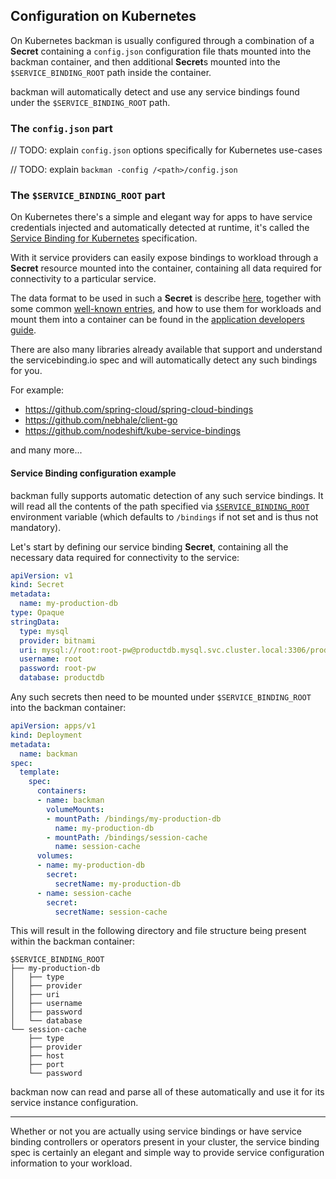 ## Configuration on Kubernetes

On Kubernetes backman is usually configured through a combination of a **Secret** containing a `config.json` configuration file thats mounted into the backman container, and then additional **Secret**s mounted into the `$SERVICE_BINDING_ROOT` path inside the container.

backman will automatically detect and use any service bindings found under the `$SERVICE_BINDING_ROOT` path.

### The `config.json` part

// TODO: explain `config.json` options specifically for Kubernetes use-cases

// TODO: explain `backman -config /<path>/config.json`

### The `$SERVICE_BINDING_ROOT` part

On Kubernetes there's a simple and elegant way for apps to have service credentials injected and automatically detected at runtime, it's called the [Service Binding for Kubernetes](https://servicebinding.io/) specification.

With it service providers can easily expose bindings to workload through a **Secret** resource mounted into the container, containing all data required for connectivity to a particular service.

The data format to be used in such a **Secret** is describe [here](https://servicebinding.io/spec/core/1.0.0/#workload-projection), together with some common [well-known entries](https://servicebinding.io/spec/core/1.0.0/#well-known-secret-entries), and how to use them for workloads and mount them into a container can be found in the [application developers guide](https://servicebinding.io/application-developer/).

There are also many libraries already available that support and understand the servicebinding.io spec and will automatically detect any such bindings for you.

For example:
- https://github.com/spring-cloud/spring-cloud-bindings
- https://github.com/nebhale/client-go
- https://github.com/nodeshift/kube-service-bindings

and many more...

#### Service Binding configuration example

backman fully supports automatic detection of any such service bindings. It will read all the contents of the path specified via [`$SERVICE_BINDING_ROOT`](https://servicebinding.io/application-developer/) environment variable (which defaults to `/bindings` if not set and is thus not mandatory).

Let's start by defining our service binding **Secret**, containing all the necessary data required for connectivity to the service:

```yaml
apiVersion: v1
kind: Secret
metadata:
  name: my-production-db
type: Opaque
stringData:
  type: mysql
  provider: bitnami
  uri: mysql://root:root-pw@productdb.mysql.svc.cluster.local:3306/productdb
  username: root
  password: root-pw
  database: productdb
```

Any such secrets then need to be mounted under `$SERVICE_BINDING_ROOT` into the backman container:

```yaml
apiVersion: apps/v1
kind: Deployment
metadata:
  name: backman
spec:
  template:
    spec:
      containers:
      - name: backman
        volumeMounts:
        - mountPath: /bindings/my-production-db
          name: my-production-db
        - mountPath: /bindings/session-cache
          name: session-cache
      volumes:
      - name: my-production-db
        secret:
          secretName: my-production-db
      - name: session-cache
        secret:
          secretName: session-cache
```

This will result in the following directory and file structure being present within the backman container:

```plain
$SERVICE_BINDING_ROOT
├── my-production-db
│   ├── type
│   ├── provider
│   ├── uri
│   ├── username
│   ├── password
│   └── database
└── session-cache
    ├── type
    ├── provider
    ├── host
    ├── port
    └── password
```

backman now can read and parse all of these automatically and use it for its service instance configuration.

---

Whether or not you are actually using service bindings or have service binding controllers or operators present in your cluster, the service binding spec is certainly an elegant and simple way to provide service configuration information to your workload.
